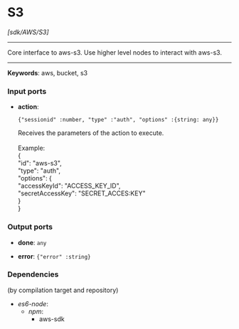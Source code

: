 # S3

_[sdk/AWS/S3]_

---

Core interface to aws-s3. Use higher level nodes to interact with aws-s3.<br>

---

__Keywords__: aws, bucket, s3

### Input ports

* __action__: 
    ```
    {"sessionid" :number, "type" :"auth", "options" :{string: any}}
    ```


    Receives the parameters of the action to execute.<br>
    <br>
    Example: <br>
    {<br>
      "id": "aws-s3",<br>
      "type": "auth",<br>
    "options": {<br>
        "accessKeyId": "ACCESS_KEY_ID",<br>
        "secretAccessKey": "SECRET_ACCES:KEY"<br>
      }<br>
    }<br>

### Output ports

* __done__: ` any `


* __error__: ` {"error" :string} `

### Dependencies
(by compilation target and repository)

* _es6-node_:
  * _npm_:
    * aws-sdk

